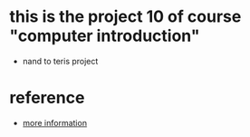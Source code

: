 # this is the project 10 of course "computer introduction"
- nand to teris project

# reference
- [more information](https://githubjacky.github.io/content/JackCompilerSyntaxAnalyser/index.html)
